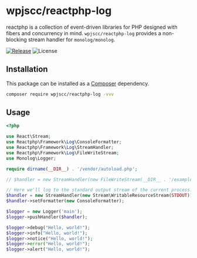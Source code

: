 
# wpjscc/reactphp-log

reactphp is a collection of event-driven libraries for PHP designed with fibers and concurrency in mind.
`wpjscc/reactphp-log` provides a non-blocking stream handler for `monolog/monolog`.

[![Release](https://img.shields.io/github/release/amphp/log.svg?style=flat-square)](https://github.com/amphp/log/releases)
![License](https://img.shields.io/badge/license-MIT-blue.svg?style=flat-square)

## Installation

This package can be installed as a [Composer](https://getcomposer.org/) dependency.

```bash
composer require wpjscc/reactphp-log -vvv
```

## Usage

```php
<?php

use React\Stream;
use Reactphp\Framework\Log\ConsoleFormatter;
use Reactphp\Framework\Log\StreamHandler;
use Reactphp\Framework\Log\FileWriteStream;
use Monolog\Logger;

require dirname(__DIR__) . '/vendor/autoload.php';

// $handler = new StreamHandler(new FileWriteStream(__DIR__ . '/example.log'));

// Here we'll log to the standard output stream of the current process:
$handler = new StreamHandler(new Stream\WritableResourceStream(STDOUT));
$handler->setFormatter(new ConsoleFormatter);

$logger = new Logger('main');
$logger->pushHandler($handler);

$logger->debug("Hello, world!");
$logger->info("Hello, world!");
$logger->notice("Hello, world!");
$logger->error("Hello, world!");
$logger->alert("Hello, world!");
```
